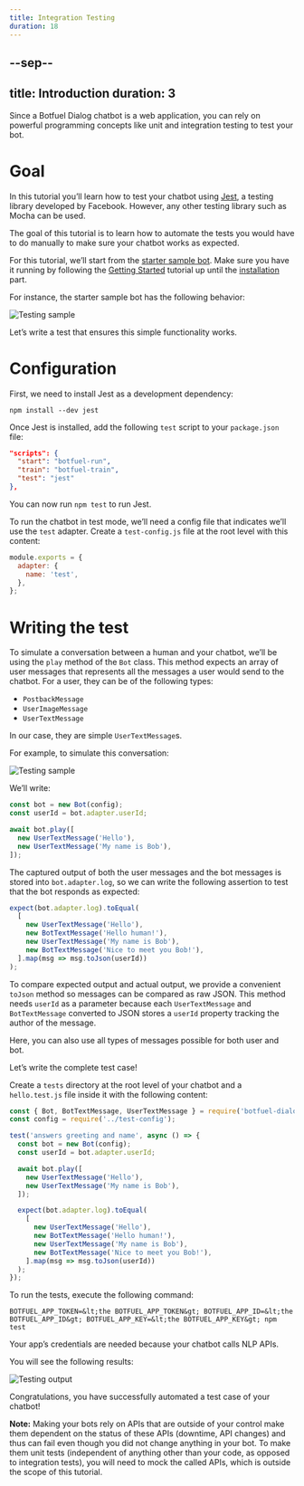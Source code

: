 ```yaml
---
title: Integration Testing
duration: 18
---
```


--sep--
---
title: Introduction
duration: 3
---

Since a Botfuel Dialog chatbot is a web application, you can rely on powerful programming concepts like unit and integration testing to test your bot.

# Goal

In this tutorial you’ll learn how to test your chatbot using <a href="https://facebook.github.io/jest/">Jest</a>, a testing library developed by Facebook. However, any other testing library such as Mocha can be used.

The goal of this tutorial is to learn how to automate the tests you would have to do manually to make sure your chatbot works as expected.

For this tutorial, we’ll start from the <a href="https://github.com/Botfuel/botfuel-sample-starter">starter sample bot</a>. Make sure you have it running by following the <a href="./getting-started">Getting Started</a> tutorial up until the <a href="./getting-started#installation">installation</a> part.

For instance, the starter sample bot has the following behavior:

<img src="./assets/tutorials/integration-testing/images/testing-sample.png" alt="Testing sample"/>

Let’s write a test that ensures this simple functionality works.

# Configuration

First, we need to install Jest as a development dependency:

```shell
npm install --dev jest
```

Once Jest is installed, add the following `test` script to your `package.json` file:

```json
"scripts": {
  "start": "botfuel-run",
  "train": "botfuel-train",
  "test": "jest"
},
```

You can now run `npm test` to run Jest.

To run the chatbot in test mode, we’ll need a config file that indicates we’ll use the `test` adapter.
Create a `test-config.js` file at the root level with this content:

```javascript
module.exports = {
  adapter: {
    name: 'test',
  },
};
```

# Writing the test

To simulate a conversation between a human and your chatbot, we’ll be using the `play` method of the `Bot` class.
This method expects an array of user messages that represents all the messages a user would send to the chatbot. For a user, they can be of the following types:

* `PostbackMessage`
* `UserImageMessage`
* `UserTextMessage`

In our case, they are simple `UserTextMessage`s.

For example, to simulate this conversation:

<img src="./assets/tutorials/integration-testing/images/testing-sample.png" alt="Testing sample"/>

We’ll write:

```javascript
const bot = new Bot(config);
const userId = bot.adapter.userId;

await bot.play([
  new UserTextMessage('Hello'),
  new UserTextMessage('My name is Bob'),
]);
```

The captured output of both the user messages and the bot messages is stored into `bot.adapter.log`, so we can write the following assertion to test that the bot responds as expected:

```javascript
expect(bot.adapter.log).toEqual(
  [
    new UserTextMessage('Hello'),
    new BotTextMessage('Hello human!'),
    new UserTextMessage('My name is Bob'),
    new BotTextMessage('Nice to meet you Bob!'),
  ].map(msg => msg.toJson(userId))
);
```

To compare expected output and actual output, we provide a convenient `toJson` method so messages can be compared as raw JSON. This method needs `userId` as a parameter because each `UserTextMessage` and `BotTextMessage` converted to JSON stores a `userId` property tracking the author of the message.

Here, you can also use all types of messages possible for both user and bot.

Let’s write the complete test case!

Create a `tests` directory at the root level of your chatbot and a `hello.test.js` file inside it with the following content:

```javascript
const { Bot, BotTextMessage, UserTextMessage } = require('botfuel-dialog');
const config = require('../test-config');

test('answers greeting and name', async () => {
  const bot = new Bot(config);
  const userId = bot.adapter.userId;

  await bot.play([
    new UserTextMessage('Hello'),
    new UserTextMessage('My name is Bob'),
  ]);

  expect(bot.adapter.log).toEqual(
    [
      new UserTextMessage('Hello'),
      new BotTextMessage('Hello human!'),
      new UserTextMessage('My name is Bob'),
      new BotTextMessage('Nice to meet you Bob!'),
    ].map(msg => msg.toJson(userId))
  );
});
```

To run the tests, execute the following command:

```shell
BOTFUEL_APP_TOKEN=&lt;the BOTFUEL_APP_TOKEN&gt; BOTFUEL_APP_ID=&lt;the BOTFUEL_APP_ID&gt; BOTFUEL_APP_KEY=&lt;the BOTFUEL_APP_KEY&gt; npm test
```

Your app’s credentials are needed because your chatbot calls NLP APIs.

You will see the following results:

<img src="./assets/tutorials/integration-testing/images/testing-sample-2.png" alt="Testing output"/>

Congratulations, you have successfully automated a test case of your chatbot!

<b>Note:</b> Making your bots rely on APIs that are outside of your control make them dependent on the status of these APIs (downtime, API changes) and thus can fail even though you did not change anything in your bot. To make them unit tests (independent of anything other than your code, as opposed to integration tests), you will need to mock the called APIs, which is outside the scope of this tutorial.